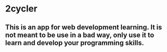 # 2cycler

## This is an app for web development learning. It is not meant to be use in a bad way, only use it to learn and develop your programming skills.
